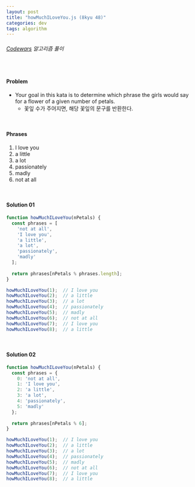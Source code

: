 ```yaml
---
layout: post
title: "howMuchILoveYou.js (8kyu 48)"
categories: dev
tags: algorithm
---
```


###### [Codewars](https://www.codewars.com) 알고리즘 풀이

<br>

#### Problem

- Your goal in this kata is to determine which phrase the girls would say for a flower of a given number of petals.
  - 꽃잎 수가 주어지면, 해당 꽃잎의 문구를 반환한다.

<br>

#### Phrases

1. I love you
2. a little
3. a lot
4. passionately
5. madly
6. not at all

<br>

#### Solution 01

```js
function howMuchILoveYou(nPetals) {
  const phrases = [
    'not at all',
    'I love you',
    'a little',
    'a lot',
    'passionately',
    'madly'
  ];
  
  return phrases[nPetals % phrases.length];
}

howMuchILoveYou(1);  // I love you
howMuchILoveYou(2);  // a little
howMuchILoveYou(3);  // a lot
howMuchILoveYou(4);  // passionately
howMuchILoveYou(5);  // madly
howMuchILoveYou(6);  // not at all
howMuchILoveYou(7);  // I love you
howMuchILoveYou(8);  // a little
```

<br>

#### Solution 02

```js
function howMuchILoveYou(nPetals) {
  const phrases = {
    0: 'not at all',
    1: 'I love you',
    2: 'a little',
    3: 'a lot',
    4: 'passionately',
    5: 'madly'
  };
  
  return phrases[nPetals % 6];
}

howMuchILoveYou(1);  // I love you
howMuchILoveYou(2);  // a little
howMuchILoveYou(3);  // a lot
howMuchILoveYou(4);  // passionately
howMuchILoveYou(5);  // madly
howMuchILoveYou(6);  // not at all
howMuchILoveYou(7);  // I love you
howMuchILoveYou(8);  // a little
```

<br>

<br>

